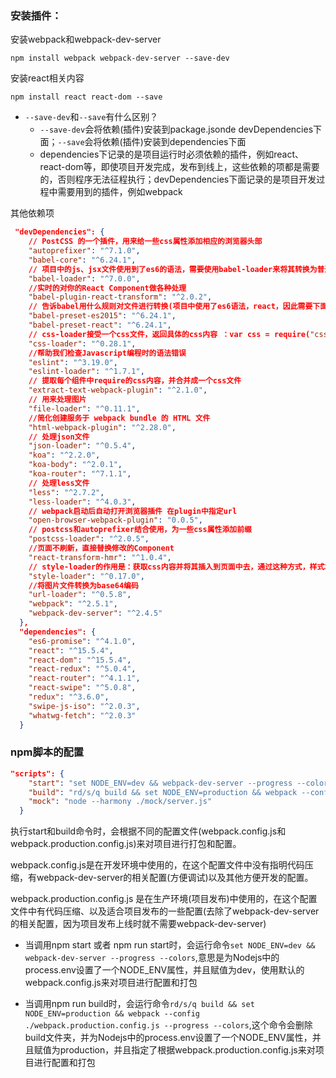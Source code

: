 ### 安装插件：

安装webpack和webpack-dev-server

```
npm install webpack webpack-dev-server --save-dev
```

安装react相关内容

```
npm install react react-dom --save
```

* `--save-dev`和`--save`有什么区别？
    * `--save-dev`会将依赖(插件)安装到package.jsonde devDependencies下面；`--save`会将依赖(插件)安装到dependencies下面
    * dependencies下记录的是项目运行时必须依赖的插件，例如react、react-dom等，即使项目开发完成，发布到线上，这些依赖的项都是需要的，否则程序无法征程执行；devDependencies下面记录的是项目开发过程中需要用到的插件，例如webpack

其他依赖项

``` json
 "devDependencies": {
    // PostCSS 的一个插件，用来给一些css属性添加相应的浏览器头部
    "autoprefixer": "^7.1.0",
    "babel-core": "^6.24.1",
    // 项目中的js、jsx文件使用到了es6的语法，需要使用babel-loader来将其转换为普通浏览器可以运行的js代码
    "babel-loader": "^7.0.0",
    //实时的对你的React Component做各种处理
    "babel-plugin-react-transform": "^2.0.2",
    // 告诉babel用什么规则对文件进行转换(项目中使用了es6语法，react，因此需要下面这两种规则的支持)
    "babel-preset-es2015": "^6.24.1",
    "babel-preset-react": "^6.24.1",
    // css-loader接受一个css文件，返回具体的css内容 ：var css = require("css!./file.css");
    "css-loader": "^0.28.1",
    //帮助我们检查Javascript编程时的语法错误
    "eslint": "^3.19.0",
    "eslint-loader": "^1.7.1",
    // 提取每个组件中require的css内容，并合并成一个css文件
    "extract-text-webpack-plugin": "^2.1.0",
    // 用来处理图片
    "file-loader": "^0.11.1",
    //简化创建服务于 webpack bundle 的 HTML 文件
    "html-webpack-plugin": "^2.28.0",
    // 处理json文件
    "json-loader": "^0.5.4",
    "koa": "^2.2.0",
    "koa-body": "^2.0.1",
    "koa-router": "^7.1.1",
    // 处理less文件
    "less": "^2.7.2",
    "less-loader": "^4.0.3",
    // webpack启动后自动打开浏览器插件 在plugin中指定url
    "open-browser-webpack-plugin": "0.0.5",
    // postcss和autoprefixer结合使用，为一些css属性添加前缀
    "postcss-loader": "^2.0.5",
    //页面不刷新，直接替换修改的Component
    "react-transform-hmr": "^1.0.4",
    // style-loader的作用是：获取css内容并将其插入到页面中去，通过这种方式，样式才能体现在对应的页面中
    "style-loader": "^0.17.0",
    //将图片文件转换为base64编码
    "url-loader": "^0.5.8",
    "webpack": "^2.5.1",
    "webpack-dev-server": "^2.4.5"
  },
  "dependencies": {
    "es6-promise": "^4.1.0",
    "react": "^15.5.4",
    "react-dom": "^15.5.4",
    "react-redux": "^5.0.4",
    "react-router": "^4.1.1",
    "react-swipe": "^5.0.8",
    "redux": "^3.6.0",
    "swipe-js-iso": "^2.0.3",
    "whatwg-fetch": "^2.0.3"
  }
  ```

### npm脚本的配置

```json
"scripts": {
    "start": "set NODE_ENV=dev && webpack-dev-server --progress --colors",
    "build": "rd/s/q build && set NODE_ENV=production && webpack --config ./webpack.production.config.js --progress --colors",
    "mock": "node --harmony ./mock/server.js"
  }
```

执行start和build命令时，会根据不同的配置文件(webpack.config.js和webpack.production.config.js)来对项目进行打包和配置。

webpack.config.js是在开发环境中使用的，在这个配置文件中没有指明代码压缩，有webpack-dev-server的相关配置(方便调试)以及其他方便开发的配置。

webpack.production.config.js 是在生产环境(项目发布)中使用的，在这个配置文件中有代码压缩、以及适合项目发布的一些配置(去除了webpack-dev-server的相关配置，因为项目发布上线时就不需要webpack-dev-server)

* 当调用npm start 或者 npm run start时，会运行命令`set NODE_ENV=dev && webpack-dev-server --progress --colors`,意思是为Nodejs中的process.env设置了一个NODE_ENV属性，并且赋值为dev，使用默认的webpack.config.js来对项目进行配置和打包

* 当调用npm run build时，会运行命令`rd/s/q build && set NODE_ENV=production && webpack --config ./webpack.production.config.js --progress --colors`,这个命令会删除build文件夹，并为Nodejs中的process.env设置了一个NODE_ENV属性，并且赋值为production，并且指定了根据webpack.production.config.js来对项目进行配置和打包
